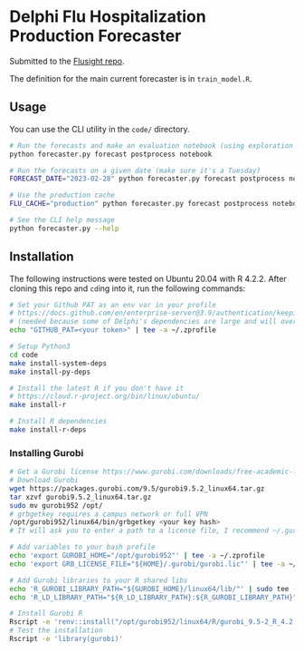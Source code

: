# Delphi Flu Hospitalization Production Forecaster

Submitted to the [Flusight repo](https://github.com/cmu-delphi/Flusight-forecast-data).

The definition for the main current forecaster is in `train_model.R`.

## Usage

You can use the CLI utility in the `code/` directory.

```sh
# Run the forecasts and make an evaluation notebook (using exploration cache)
python forecaster.py forecast postprocess notebook

# Run the forecasts on a given date (make sure it's a Tuesday)
FORECAST_DATE="2023-02-28" python forecaster.py forecast postprocess notebook

# Use the production cache
FLU_CACHE="production" python forecaster.py forecast postprocess notebook

# See the CLI help message
python forecaster.py --help
```

## Installation

The following instructions were tested on Ubuntu 20.04 with R 4.2.2.
After cloning this repo and `cd`ing into it, run the following commands:

```sh
# Set your Github PAT as an env var in your profile
# https://docs.github.com/en/enterprise-server@3.9/authentication/keeping-your-account-and-data-secure/managing-your-personal-access-tokens
# (needed because some of Delphi's dependencies are large and will overload the unauthenticated Github API)
echo "GITHUB_PAT=<your token>" | tee -a ~/.zprofile

# Setup Python3
cd code
make install-system-deps
make install-py-deps

# Install the latest R if you don't have it
# https://cloud.r-project.org/bin/linux/ubuntu/
make install-r

# Install R dependencies
make install-r-deps
```

### Installing Gurobi

```sh
# Get a Gurobi license https://www.gurobi.com/downloads/free-academic-license/
# Download Gurobi
wget https://packages.gurobi.com/9.5/gurobi9.5.2_linux64.tar.gz
tar xzvf gurobi9.5.2_linux64.tar.gz
sudo mv gurobi952 /opt/
# grbgetkey requires a campus network or full VPN
/opt/gurobi952/linux64/bin/grbgetkey <your key hash>
# It will ask you to enter a path to a license file, I recommend ~/.gurobi/gurobi.lic

# Add variables to your bash profile
echo 'export GUROBI_HOME="/opt/gurobi952"' | tee -a ~/.zprofile
echo 'export GRB_LICENSE_FILE="${HOME}/.gurobi/gurobi.lic"' | tee -a ~/.zprofile

# Add Gurobi libraries to your R shared libs
echo 'R_GUROBI_LIBRARY_PATH="${GUROBI_HOME}/linux64/lib/"' | sudo tee -a /etc/R/ldpaths
echo 'R_LD_LIBRARY_PATH="${R_LD_LIBRARY_PATH}:${R_GUROBI_LIBRARY_PATH}"' | sudo tee -a /etc/R/ldpaths

# Install Gurobi R
Rscript -e 'renv::install("/opt/gurobi952/linux64/R/gurobi_9.5-2_R_4.2.0.tar.gz")'
# Test the installation
Rscript -e 'library(gurobi)'
```
